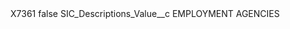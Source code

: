 <?xml version="1.0" encoding="UTF-8"?>
<CustomMetadata xmlns="http://soap.sforce.com/2006/04/metadata" xmlns:xsi="http://www.w3.org/2001/XMLSchema-instance" xmlns:xsd="http://www.w3.org/2001/XMLSchema">
    <label>X7361</label>
    <protected>false</protected>
    <values>
        <field>SIC_Descriptions_Value__c</field>
        <value xsi:type="xsd:string">EMPLOYMENT AGENCIES</value>
    </values>
</CustomMetadata>
